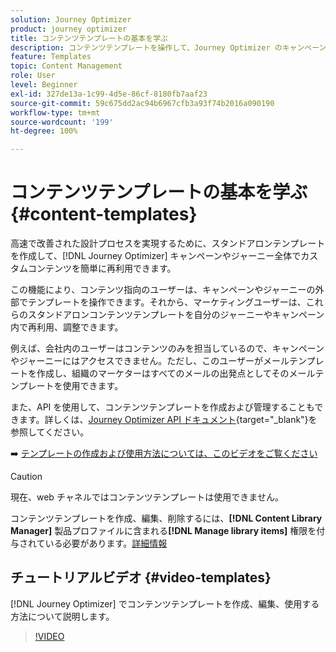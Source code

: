 ```yaml
---
solution: Journey Optimizer
product: journey optimizer
title: コンテンツテンプレートの基本を学ぶ
description: コンテンツテンプレートを操作して、Journey Optimizer のキャンペーンとジャーニーでコンテンツを再利用する方法について説明します。
feature: Templates
topic: Content Management
role: User
level: Beginner
exl-id: 327de13a-1c99-4d5e-86cf-8180fb7aaf23
source-git-commit: 59c675dd2ac94b6967cfb3a93f74b2016a090190
workflow-type: tm+mt
source-wordcount: '199'
ht-degree: 100%

---
```



# コンテンツテンプレートの基本を学ぶ {#content-templates}

高速で改善された設計プロセスを実現するために、スタンドアロンテンプレートを作成して、[!DNL Journey Optimizer] キャンペーンやジャーニー全体でカスタムコンテンツを簡単に再利用できます。

この機能により、コンテンツ指向のユーザーは、キャンペーンやジャーニーの外部でテンプレートを操作できます。それから、マーケティングユーザーは、これらのスタンドアロンコンテンツテンプレートを自分のジャーニーやキャンペーン内で再利用、調整できます。

<!--![](../rn/assets/do-not-localize/content-template.gif)-->

例えば、会社内のユーザーはコンテンツのみを担当しているので、キャンペーンやジャーニーにはアクセスできません。ただし、このユーザーがメールテンプレートを作成し、組織のマーケターはすべてのメールの出発点としてそのメールテンプレートを使用できます。

また、API を使用して、コンテンツテンプレートを作成および管理することもできます。詳しくは、[Journey Optimizer API ドキュメント](https://developer.adobe.com/journey-optimizer-apis/references/content/){target="_blank"}を参照してください。

➡️ [テンプレートの作成および使用方法については、このビデオをご覧ください](#video-templates)

>[!CAUTION]
>
>現在、web チャネルではコンテンツテンプレートは使用できません。
>
>コンテンツテンプレートを作成、編集、削除するには、**[!DNL Content Library Manager]** 製品プロファイルに含まれる&#x200B;**[!DNL Manage library items]** 権限を付与されている必要があります。[詳細情報](../administration/ootb-product-profiles.md#content-library-manager)

## チュートリアルビデオ {#video-templates}

[!DNL Journey Optimizer] でコンテンツテンプレートを作成、編集、使用する方法について説明します。

>[!VIDEO](https://video.tv.adobe.com/v/3413743/?quality=12)
